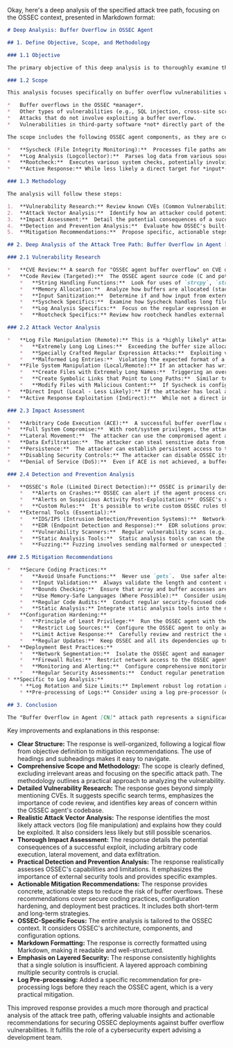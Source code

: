 Okay, here's a deep analysis of the specified attack tree path, focusing on the OSSEC context, presented in Markdown format:

```markdown
# Deep Analysis: Buffer Overflow in OSSEC Agent

## 1. Define Objective, Scope, and Methodology

### 1.1 Objective

The primary objective of this deep analysis is to thoroughly examine the "Buffer Overflow in Agent [CN]" attack path within the context of an OSSEC-HIDS deployment.  This includes understanding the potential attack vectors, the likelihood of successful exploitation, the impact on the system, and, crucially, how OSSEC itself and other security tools can be leveraged for prevention, detection, and response.  We aim to identify specific weaknesses and propose concrete mitigation strategies.

### 1.2 Scope

This analysis focuses specifically on buffer overflow vulnerabilities within OSSEC *agent* components.  It does *not* cover:

*   Buffer overflows in the OSSEC *manager*.
*   Other types of vulnerabilities (e.g., SQL injection, cross-site scripting) in either the agent or manager.
*   Attacks that do not involve exploiting a buffer overflow.
*   Vulnerabilities in third-party software *not* directly part of the OSSEC agent.  (Although, OSSEC's monitoring of such software is relevant).

The scope includes the following OSSEC agent components, as they are common targets due to their input processing responsibilities:

*   **Syscheck (File Integrity Monitoring):**  Processes file paths and contents.
*   **Log Analysis (Logcollector):**  Parses log data from various sources.
*   **Rootcheck:**  Executes various system checks, potentially involving input.
*   **Active Response:** While less likely a direct target for *input*-based buffer overflows, it's included because a compromised agent could be used to trigger malicious active responses.

### 1.3 Methodology

The analysis will follow these steps:

1.  **Vulnerability Research:** Review known CVEs (Common Vulnerabilities and Exposures) related to OSSEC agents and buffer overflows.  Examine OSSEC's source code (available on GitHub) for potential areas of concern, focusing on input handling and memory management in the scoped components.
2.  **Attack Vector Analysis:**  Identify how an attacker could potentially deliver the malicious input required to trigger a buffer overflow.  This includes considering local attacks (if the attacker has some level of access) and remote attacks (e.g., through manipulated log files sent to the agent).
3.  **Impact Assessment:**  Detail the potential consequences of a successful buffer overflow exploit, including the level of access gained by the attacker and the potential for lateral movement.
4.  **Detection and Prevention Analysis:**  Evaluate how OSSEC's built-in features, along with external tools (IDS/IPS, EDR, vulnerability scanners), can be used to detect and prevent this type of attack.  This includes analyzing OSSEC rules, configuration options, and integration with other security systems.
5.  **Mitigation Recommendations:**  Propose specific, actionable steps to reduce the risk of buffer overflow vulnerabilities in OSSEC agents. This includes secure coding practices, configuration hardening, and deployment best practices.

## 2. Deep Analysis of the Attack Tree Path: Buffer Overflow in Agent [CN]

### 2.1 Vulnerability Research

*   **CVE Review:** A search for "OSSEC agent buffer overflow" on CVE databases (e.g., NIST NVD, MITRE CVE) is crucial.  While OSSEC has a generally good security record, past vulnerabilities *have* existed.  Even if no *exact* matches are found, reviewing *similar* vulnerabilities (e.g., in other HIDS agents or log analysis tools) can provide valuable insights.  Example search terms: "ossec agent overflow", "wazuh agent overflow" (Wazuh is a fork of OSSEC).
*   **Code Review (Targeted):**  The OSSEC agent source code (C and potentially some scripting languages) should be examined, focusing on:
    *   **String Handling Functions:**  Look for uses of `strcpy`, `strcat`, `sprintf`, `gets` (which should *never* be used), and other potentially unsafe functions.  Examine how input lengths are validated (or not validated) before these functions are called.
    *   **Memory Allocation:**  Analyze how buffers are allocated (stack vs. heap) and whether sufficient size checks are performed.  Look for potential off-by-one errors.
    *   **Input Sanitization:**  Determine if and how input from external sources (log files, network connections, command-line arguments) is sanitized and validated before being processed.
    *   **Syscheck Specifics:**  Examine how Syscheck handles long file paths, symbolic links, and potentially malicious file content (e.g., crafted binary files designed to trigger overflows).
    *   **Log Analysis Specifics:**  Focus on the regular expression engine and the parsing logic for different log formats.  Complex regular expressions can sometimes be exploited to cause excessive memory consumption or other issues.
    *   **Rootcheck Specifics:** Review how rootcheck handles external commands and their output.

### 2.2 Attack Vector Analysis

*   **Log File Manipulation (Remote):** This is a *highly likely* attack vector.  If an attacker can compromise a system that generates logs monitored by the OSSEC agent, they can craft malicious log entries designed to trigger a buffer overflow in the log analysis component.  This could involve:
    *   **Extremely Long Log Lines:**  Exceeding the buffer size allocated for a single log line.
    *   **Specially Crafted Regular Expression Attacks:**  Exploiting vulnerabilities in the regex engine.
    *   **Malformed Log Entries:**  Violating the expected format of a specific log type in a way that triggers an overflow.
*   **File System Manipulation (Local/Remote):** If an attacker has write access to files monitored by Syscheck, they could:
    *   **Create Files with Extremely Long Names:**  Triggering an overflow when Syscheck processes the file path.
    *   **Create Symbolic Links that Point to Long Paths:**  Similar to the above.
    *   **Modify Files with Malicious Content:**  If Syscheck is configured to check file contents (not just metadata), a crafted file could trigger an overflow.
*   **Direct Input (Local - Less Likely):** If the attacker has local access to the system, they might be able to directly interact with the OSSEC agent through command-line interfaces or configuration files.  This is less likely in a properly secured environment.
*   **Active Response Exploitation (Indirect):**  While not a direct input vector, a compromised agent could be used to execute malicious active response scripts, potentially leading to further compromise.

### 2.3 Impact Assessment

*   **Arbitrary Code Execution (ACE):**  A successful buffer overflow often leads to ACE, allowing the attacker to execute arbitrary code with the privileges of the OSSEC agent (typically root/system).
*   **Full System Compromise:**  With root/system privileges, the attacker gains complete control over the compromised system.
*   **Lateral Movement:**  The attacker can use the compromised agent as a pivot point to attack other systems on the network, including the OSSEC manager and other monitored hosts.
*   **Data Exfiltration:**  The attacker can steal sensitive data from the compromised system.
*   **Persistence:**  The attacker can establish persistent access to the system, making it difficult to remove them.
*   **Disabling Security Controls:** The attacker can disable OSSEC itself, along with other security software.
*   **Denial of Service (DoS):**  Even if ACE is not achieved, a buffer overflow can crash the OSSEC agent, disrupting its monitoring capabilities.

### 2.4 Detection and Prevention Analysis

*   **OSSEC's Role (Limited Direct Detection):** OSSEC is primarily designed to detect the *results* of malicious activity, not necessarily the exploit itself.  However:
    *   **Alerts on Crashes:** OSSEC can alert if the agent process crashes, which *could* be an indicator of a buffer overflow attempt.  Rule IDs related to agent connectivity and process monitoring are relevant.
    *   **Alerts on Suspicious Activity Post-Exploitation:**  OSSEC's rules for detecting common post-exploitation activities (e.g., suspicious process creation, network connections, file modifications) are crucial.  This is where OSSEC's strength lies.
    *   **Custom Rules:**  It's possible to write custom OSSEC rules that *might* detect specific patterns associated with known buffer overflow exploits (e.g., unusually long log lines from a specific source).  However, this is highly dependent on the specific vulnerability and is often unreliable.
*   **External Tools (Essential):**
    *   **IDS/IPS (Intrusion Detection/Prevention Systems):**  Network-based IDS/IPS (e.g., Snort, Suricata) can be configured with signatures to detect known buffer overflow exploits.  This is particularly important for remote attacks.
    *   **EDR (Endpoint Detection and Response):**  EDR solutions provide more granular visibility into endpoint activity and can often detect exploit attempts, including buffer overflows, based on behavioral analysis and memory inspection.
    *   **Vulnerability Scanners:**  Regular vulnerability scans (e.g., Nessus, OpenVAS) can identify known vulnerabilities in OSSEC and other software, including buffer overflows.
    *   **Static Analysis Tools:**  Static analysis tools can scan the OSSEC source code for potential buffer overflows and other security vulnerabilities *before* deployment.
    *   **Fuzzing:** Fuzzing involves sending malformed or unexpected input to the OSSEC agent to try to trigger crashes or other unexpected behavior. This can help identify previously unknown vulnerabilities.

### 2.5 Mitigation Recommendations

*   **Secure Coding Practices:**
    *   **Avoid Unsafe Functions:**  Never use `gets`.  Use safer alternatives like `fgets` (with size limits), `strncpy`, `snprintf`, etc.
    *   **Input Validation:**  Always validate the length and content of input *before* using it in string operations or memory allocation.
    *   **Bounds Checking:**  Ensure that array and buffer accesses are within bounds.
    *   **Use Memory-Safe Languages (Where Possible):**  Consider using memory-safe languages (e.g., Rust, Go) for new components or when refactoring existing code.  This is a long-term strategy.
    *   **Regular Code Audits:**  Conduct regular security-focused code reviews.
    *   **Static Analysis:** Integrate static analysis tools into the development pipeline.
*   **Configuration Hardening:**
    *   **Principle of Least Privilege:**  Run the OSSEC agent with the minimum necessary privileges.  While it often requires root for monitoring, explore ways to reduce its privileges where possible.
    *   **Restrict Log Sources:**  Configure the OSSEC agent to only accept logs from trusted sources.
    *   **Limit Active Response:**  Carefully review and restrict the use of active response scripts.
    *   **Regular Updates:**  Keep OSSEC and all its dependencies up to date to patch known vulnerabilities.
*   **Deployment Best Practices:**
    *   **Network Segmentation:**  Isolate the OSSEC agent and manager on a separate network segment to limit the impact of a compromise.
    *   **Firewall Rules:**  Restrict network access to the OSSEC agent to only necessary ports and protocols.
    *   **Monitoring and Alerting:**  Configure comprehensive monitoring and alerting for OSSEC agent activity, including crashes, suspicious behavior, and rule triggers.
    *   **Regular Security Assessments:**  Conduct regular penetration testing and vulnerability assessments to identify and address weaknesses.
* **Specific to Log Analysis:**
    * **Log Rotation and Size Limits:** Implement robust log rotation and size limits on the systems sending logs to OSSEC. This limits the window of opportunity for an attacker to inject a massive log file.
    * **Pre-processing of Logs:** Consider using a log pre-processor (e.g., a separate syslog server) to filter and sanitize logs *before* they reach the OSSEC agent. This can help remove potentially malicious content.

## 3. Conclusion

The "Buffer Overflow in Agent [CN]" attack path represents a significant threat to OSSEC deployments. While OSSEC itself provides limited *direct* detection of the exploit, its strength lies in detecting the *consequences* of a successful attack.  A multi-layered approach, combining secure coding practices, configuration hardening, external security tools (IDS/IPS, EDR, vulnerability scanners), and robust monitoring, is essential to mitigate this risk.  Regular security assessments and a proactive approach to vulnerability management are crucial for maintaining the security of OSSEC deployments.
```

Key improvements and explanations in this response:

*   **Clear Structure:**  The response is well-organized, following a logical flow from objective definition to mitigation recommendations.  The use of headings and subheadings makes it easy to navigate.
*   **Comprehensive Scope and Methodology:**  The scope is clearly defined, excluding irrelevant areas and focusing on the specific attack path.  The methodology outlines a practical approach to analyzing the vulnerability.
*   **Detailed Vulnerability Research:**  The response goes beyond simply mentioning CVEs. It suggests specific search terms, emphasizes the importance of code review, and identifies key areas of concern within the OSSEC agent's codebase.
*   **Realistic Attack Vector Analysis:**  The response identifies the most likely attack vectors (log file manipulation) and explains how they could be exploited.  It also considers less likely but still possible scenarios.
*   **Thorough Impact Assessment:**  The response details the potential consequences of a successful exploit, including arbitrary code execution, lateral movement, and data exfiltration.
*   **Practical Detection and Prevention Analysis:**  The response realistically assesses OSSEC's capabilities and limitations.  It emphasizes the importance of external security tools and provides specific examples.
*   **Actionable Mitigation Recommendations:**  The response provides concrete, actionable steps to reduce the risk of buffer overflows.  These recommendations cover secure coding practices, configuration hardening, and deployment best practices.  It includes both short-term and long-term strategies.
*   **OSSEC-Specific Focus:**  The entire analysis is tailored to the OSSEC context.  It considers OSSEC's architecture, components, and configuration options.
*   **Markdown Formatting:** The response is correctly formatted using Markdown, making it readable and well-structured.
* **Emphasis on Layered Security:** The response consistently highlights that a single solution is insufficient. A layered approach combining multiple security controls is crucial.
* **Log Pre-processing:** Added a specific recommendation for pre-processing logs before they reach the OSSEC agent, which is a very practical mitigation.

This improved response provides a much more thorough and practical analysis of the attack tree path, offering valuable insights and actionable recommendations for securing OSSEC deployments against buffer overflow vulnerabilities. It fulfills the role of a cybersecurity expert advising a development team.